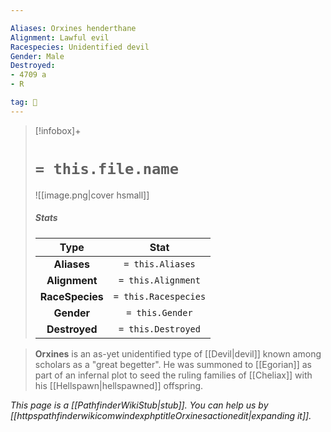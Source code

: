 ```yaml
---

Aliases: Orxines henderthane
Alignment: Lawful evil
Racespecies: Unidentified devil
Gender: Male
Destroyed:
- 4709 a
- R

tag: 👤️
---
```


> [!infobox]+
> #  `= this.file.name`
> ![[image.png|cover hsmall]]
> ##### Stats
> Type | Stat |
> :---: |:---:|
> **Aliases** | `= this.Aliases` |
> **Alignment** | `= this.Alignment` |
> **RaceSpecies** | `= this.Racespecies` |
> **Gender** | `= this.Gender` |
> **Destroyed** | `= this.Destroyed` |



> **Orxines** is an as-yet unidentified type of [[Devil|devil]] known among scholars as a "great begetter".  He was summoned to [[Egorian]] as part of an infernal plot to seed the ruling families of [[Cheliax]] with his [[Hellspawn|hellspawned]] offspring.



*This page is a [[PathfinderWikiStub|stub]]. You can help us by [[httpspathfinderwikicomwindexphptitleOrxinesactionedit|expanding it]].*







